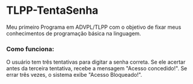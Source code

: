 # TLPP-TentaSenha
Meu primeiro Programa em ADVPL/TLPP com o objetivo de fixar meus conhecimentos de programação básica na linguagem. 

### Como funciona:
O usuário tem três tentativas para digitar a senha correta.
Se ele acertar antes da terceira tentativa, recebe a mensagem "Acesso concedido!".
Se errar três vezes, o sistema exibe "Acesso Bloqueado!".
